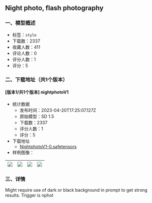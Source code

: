 ## Night photo, flash photography 
### 一、模型概述

- 标签：`style`
- 下载数：2337
- 收藏人数：411
- 评论人数：0
- 评分人数：1
- 评分：5

### 二、下载地址（共1个版本）

#### [版本1/共1个版本] nightphotoV1

- 统计数据
  - 发布时间：2023-04-20T17:25:07.127Z
  - 原始模型：SD 1.5
  - 下载数：2337
  - 评分人数：1
  - 评分：5
- 下载地址
  - [NightphotoV1-0.safetensors](https://civitai.com/api/download/models/50875)
- 样例图像：

| <img src="https://image.civitai.com/xG1nkqKTMzGDvpLrqFT7WA/91c2066b-e4c6-4507-a22a-b3bfc99f1600/width=450/547637.jpeg" /> | <img src="https://image.civitai.com/xG1nkqKTMzGDvpLrqFT7WA/020625a7-d3e0-4e87-7081-dffc81392400/width=450/547644.jpeg" /> | <img src="https://image.civitai.com/xG1nkqKTMzGDvpLrqFT7WA/8a502d85-4fae-49f0-c3d6-563ca230d100/width=450/547645.jpeg" /> | <img src="https://image.civitai.com/xG1nkqKTMzGDvpLrqFT7WA/7e68613a-fd99-4539-a2f3-80e718ddf800/width=450/547646.jpeg" /> |
| ---- | ---- | ---- | ---- |


### 三、详情
<p>Might require use of dark or black background in prompt to get strong results. Trigger is nphot</p>